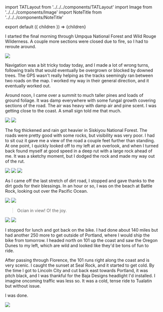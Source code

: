 import TATLayout from '../../../components/TATLayout'
import Image from '../../../components/Image'
import NoteTitle from '../../../components/NoteTitle'

export default ({ children }) => <TATLayout prev="2018-09-15" >{children}</TATLayout>

<NoteTitle
  title="September 16, 2018 &mdash; Oregon"
  subtitle="390 miles"
/>

I started the final morning through Umpqua National Forest and Wild Rouge Wilderness. A couple more sections were closed due to fire, so I had to reroute around.

<Image src="https://s3.amazonaws.com/tat.honkytonk.in/30/IMG_3475.jpg" />

Navigation was a bit tricky today today, and I made a lot of wrong turns, following trails that would eventually be overgrown or blocked by downed trees. The GPS wasn't really helping as the tracks seemingly ran between two roads on the map. I worked my way in their general direction, and it eventually worked out.

Around noon, I came over a summit to much taller pines and loads of ground foliage. It was damp everywhere with some fungal growth covering sections of the road. The air was heavy with damp air and pine scent. I was getting close to the coast. A small sign told me that much.

<Image src="https://s3.amazonaws.com/tat.honkytonk.in/30/IMG_3476.jpg" />
<Image src="https://s3.amazonaws.com/tat.honkytonk.in/30/IMG_3485.jpg" />

The fog thickened and rain got heavier in Siskiyou National Forest. The roads were pretty good with some rocks, but visibility was very poor. I had to sit cuz it gave me a view of the road a couple feet further than standing. At one point, I quickly looked off to my left at an overlook, and when I turned back found myself at good speed in a deep rut with a large rock ahead of me. It was a sketchy moment, but I dodged the rock and made my way out of the rut.

<Image src="https://s3.amazonaws.com/tat.honkytonk.in/30/IMG_3490.jpg" />
<Image src="https://s3.amazonaws.com/tat.honkytonk.in/30/IMG_3491.jpg" />
<Image src="https://s3.amazonaws.com/tat.honkytonk.in/30/IMG_3493.jpg" />

As I came off the last stretch of dirt road, I stopped and gave thanks to the dirt gods for their blessings. In an hour or so, I was on the beach at Battle Rock, looking out over the Pacific Ocean.

<Image src="https://s3.amazonaws.com/tat.honkytonk.in/30/IMG_3499.jpg" />
<Image src="https://s3.amazonaws.com/tat.honkytonk.in/30/IMG_3500.jpg" />

> Ocian in view! O! the joy.

<Image src="https://s3.amazonaws.com/tat.honkytonk.in/30/IMG_3503.jpg" />
<Image src="https://s3.amazonaws.com/tat.honkytonk.in/30/IMG_3504.jpg" />

I stopped for lunch and got back on the bike. I had done about 140 miles but had another 250 more to get outside of Portland, where I would ship the bike from tomorrow. I headed north on 101 up the coast and saw the Oregon Dunes to my left, which are wild and looked like they'd be tons of fun to ride.

After passing through Florence, the 101 runs right along the coast and is very scenic. I caught the sunset at Seal Rock, and it started to get cold. By the time I got to Lincoln City and cut back east towards Portland, it was pitch black, and I was thankful for the Baja Designs headlight I'd installed. I imagine oncoming traffic was less so. It was a cold, tense ride to Tualatin but without issue.

I was done.

<Image src="https://s3.amazonaws.com/tat.honkytonk.in/30/IMG_3522.jpg" />
